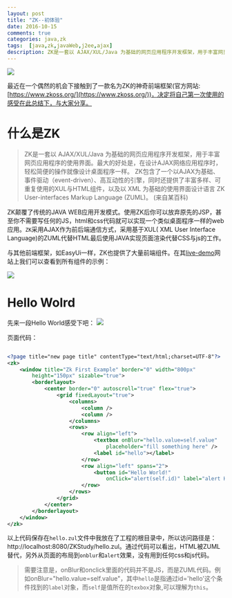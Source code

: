 ```yaml
---
layout: post
title: "ZK--初体验"
date: 2016-10-15
comments: true
categories: java,zk
tags:  [java,zk,javaWeb,j2ee,ajax]
description: ZK是一套以 AJAX/XUL/Java 为基础的网页应用程序开发框架，用于丰富网页应用程序的使用界面。最大的好处是，在设计AJAX网络应用程序时，轻松简便的操作就像设计桌面程序一样。 ZK包含了一个以AJAX为基础、事件驱动（event-driven）、高互动性的引擎，同时还提供了丰富多样、可重复使用的XUL与HTML组件，以及以 XML 为基础的使用界面设计语言 ZK User-interfaces Markup Language (ZUML)。
---
```


![](http://7xrvdu.com1.z0.glb.clouddn.com/ZK-logo.png)

最近在一个偶然的机会下接触到了一款名为ZK的神奇前端框架(官方网站:[https://www.zkoss.org/](https://www.zkoss.org/))，决定将自己第一次使用的感受在此总结下，与大家分享。


# 什么是ZK

> ZK是一套以 AJAX/XUL/Java 为基础的网页应用程序开发框架，用于丰富网页应用程序的使用界面。最大的好处是，在设计AJAX网络应用程序时，轻松简便的操作就像设计桌面程序一样。 ZK包含了一个以AJAX为基础、事件驱动（event-driven）、高互动性的引擎，同时还提供了丰富多样、可重复使用的XUL与HTML组件，以及以 XML 为基础的使用界面设计语言 ZK User-interfaces Markup Language (ZUML)。  (来自某百科)

ZK颠覆了传统的JAVA WEB应用开发模式。使用ZK后你可以放弃原先的JSP，甚至你不需要写任何的JS，html和css代码就可以实现一个类似桌面程序一样的web应用。`ZK`采用AJAX作为前后端通信方式，采用基于XUL(  XML User Interface Language)的ZUML代替HTML最后使用JAVA实现页面渲染代替CSS与js的工作。

与其他前端框架，如EasyUi一样，ZK也提供了大量前端组件。在其[live-demo](https://www.zkoss.org/zkdemo/ "live-demo")网站上我们可以查看到所有组件的示例：

![](http://7xrvdu.com1.z0.glb.clouddn.com/ZK_DEMO.gif)

# Hello Wolrd

先来一段Hello World感受下吧：
![](http://7xrvdu.com1.z0.glb.clouddn.com/zk-HelloWorld.gif)

页面代码：
``` xml

<?page title="new page title" contentType="text/html;charset=UTF-8"?>
<zk>
	<window title="Zk First Example" border="0" width="800px"
		height="150px" sizable="true">
		<borderlayout>
			<center border="0" autoscroll="true" flex="true">
				<grid fixedLayout="true">
					<columns>
						<column />
						<column />
					</columns>
					<rows>
						<row align="left">
							<textbox onBlur="hello.value=self.value"
								placeholder="fill something here" />
							<label id="hello"></label>
						</row>
						<row align="left" spans="2">
							<button id="Hello World!"
								onClick="alert(self.id)" label="alert Hello world" />
						</row>
					</rows>
				</grid>
			</center>
		</borderlayout>
	</window>
</zk>
```
以上代码保存在`hello.zul`文件中我放在了工程的根目录中，所以访问路径是：http://localhost:8080/ZKStudy/hello.zul。通过代码可以看出，HTML被ZUML替代，另外从页面的布局到`onblur`和`alert`效果，没有用到任何css和js代码。

>需要注意是，onBlur和onclick里面的代码并不是JS，而是ZUML代码。例如onBlur="hello.value=self.value"，其中`hello`是指通过id='hello'这个条件找到的`label`对象，而`self`是值所在的`texbox`对象,可以理解为`this`。

